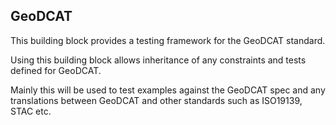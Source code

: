 ## GeoDCAT 

This building block provides a testing framework for the GeoDCAT standard.

Using this building block allows inheritance of any constraints and tests defined for GeoDCAT.

Mainly this will be used to test examples against the GeoDCAT spec and any translations between GeoDCAT and other standards such as ISO19139, STAC etc.

